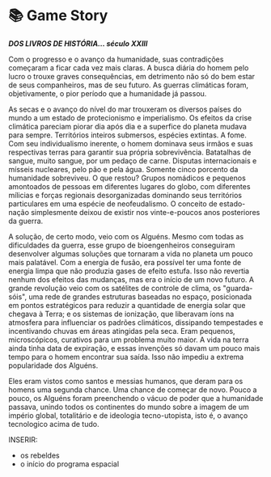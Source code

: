 # 📚 Game Story

***DOS LIVROS DE HISTÓRIA... século XXIII***

Com o progresso e o avanço da humanidade, suas contradições começaram a ficar cada vez mais claras. A busca diária do homem pelo lucro o trouxe graves consequências, em detrimento não só do bem estar de seus companheiros, mas de seu futuro. As guerras climáticas foram, objetivamente, o pior período que a humanidade já passou. 

As secas e o avanço do nível do mar trouxeram os diversos países do mundo a um estado de protecionismo e imperialismo. Os efeitos da crise climática pareciam piorar dia após dia e a superfice do planeta mudava para sempre. Territórios inteiros submersos, espécies extintas. A fome. Com seu individualismo inerente, o homem dominava seus irmãos e suas respectivas terras para garantir sua própria sobrevivência. Batatalhas de sangue, muito sangue, por um pedaço de carne. Disputas internacionais e mísseis nucleares, pelo pão e pela água. Somente cinco porcento da humanidade sobreviveu. O que restou? Grupos nomádicos e pequenos amontoados de pessoas em diferentes lugares do globo, com diferentes mílicias e forças regionais desorganizadas dominando seus territórios particulares em uma espécie de neofeudalismo. O conceito de estado-nação simplesmente deixou de existir nos vinte-e-poucos anos posteriores da guerra.

A solução, de certo modo, veio com os Alguéns. Mesmo com todas as dificuldades da guerra, esse grupo de bioengenheiros conseguiram desenvolver algumas soluções que tornaram a vida no planeta um pouco mais palatável. Com a energia de fusão, era possível ter uma fonte de energia limpa que não produzia gases de efeito estufa. Isso não revertia nenhum dos efeitos das mudanças, mas era o início de um novo futuro. A grande revolução veio com os satélites de controle de clima, os "guarda-sóis", uma rede de grandes estruturas baseadas no espaço, posicionada em pontos estratégicos para reduzir a quantidade de energia solar que chegava à Terra; e os sistemas de ionização, que liberavam íons na atmosfera para influenciar os padrões climáticos, dissipando tempestades e incentivando chuvas em áreas atingidas pela seca. Eram pequenos, microscópicos, curativos para um problema muito maior. A vida na terra ainda tinha data de expiração, e essas invenções só davam um pouco mais tempo para o homem encontrar sua saída. Isso não impediu a extrema popularidade dos Alguéns.

Eles eram vistos como santos e messias humanos, que deram para os homens uma segunda chance. Uma chance de começar de novo. Pouco a pouco, os Alguéns foram preenchendo o vácuo de poder que a humanidade passava, unindo todos os continentes do mundo sobre a imagem de um império global, totalitário e de ideologia tecno-utopista, isto é, o avanço tecnologico acima de tudo. 

INSERIR:
- os rebeldes
- o início do programa espacial